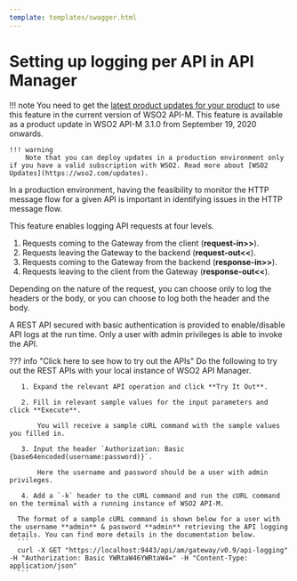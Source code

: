 ```yaml
---
template: templates/swagger.html
---
```

# Setting up logging per API in API Manager

!!! note
    You need to get the [latest product updates for your product]({{base_path}}/administer/updating-wso2-api-manager/) to use this feature in the current version of WSO2 API-M. This feature is available as a product update in WSO2 API-M 3.1.0 from September 19, 2020 onwards.

    !!! warning
        Note that you can deploy updates in a production environment only if you have a valid subscription with WSO2. Read more about [WSO2 Updates](https://wso2.com/updates).

In a production environment, having the feasibility to monitor the HTTP message flow for a given API is important in identifying issues in the HTTP message flow.

This feature enables logging API requests at four levels.

1. Requests coming to the Gateway from the client (**request-in>>**).
2. Requests leaving the Gateway to the backend (**request-out<<**).
3. Requests coming to the Gateway from the backend (**response-in>>**).
4. Requests leaving to the client from the Gateway (**response-out<<**).

Depending on the nature of the request, you can choose only to log the headers or the body, or you can choose to log both the header and the body.

A REST API secured with basic authentication is provided to enable/disable API logs at the run time. Only a user with admin privileges is able to invoke the API.

??? info "Click here to see how to try out the APIs"
    Do the following to try out the REST APIs with your local instance of WSO2 API Manager.

       1. Expand the relevant API operation and click **Try It Out**.

       2. Fill in relevant sample values for the input parameters and click **Execute**.

           You will receive a sample cURL command with the sample values you filled in.

       3. Input the header `Authorization: Basic {base64encoded(username:password)}`. 
       
           Here the username and password should be a user with admin privileges. 
           
       4. Add a `-k` header to the cURL command and run the cURL command on the terminal with a running instance of WSO2 API-M.

      The format of a sample cURL command is shown below for a user with the username **admin** & password **admin** retrieving the API logging details. You can find more details in the documentation below.
      ```
      curl -X GET "https://localhost:9443/api/am/gateway/v0.9/api-logging" -H "Authorization: Basic YWRtaW46YWRtaW4=" -H "Content-Type: application/json"
      ```


<div id="swagger-ui"></div>
<script>
window.onload = function() {
  // Begin Swagger UI call region
  const ui = SwaggerUIBundle({
    url: "{{base_path}}/administer/logging-and-monitoring/logging/gw-api.yaml",
    dom_id: '#swagger-ui',
    deepLinking: true,
    validatorUrl: null,
    presets: [
      SwaggerUIBundle.presets.apis,
      SwaggerUIStandalonePreset
    ],
    plugins: [
      SwaggerUIBundle.plugins.DownloadUrl
    ],
    layout: "StandaloneLayout"
  })
  // End Swagger UI call region

  window.ui = ui
}
</script>
